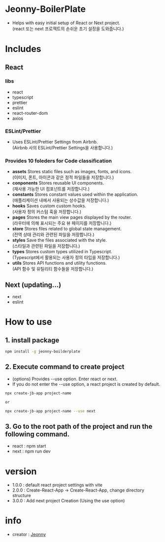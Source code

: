 # Jeonny-BoilerPlate
- Helps with easy initial setup of React or Next project.<br/>(react 또는 next 프로젝트의 손쉬운 초기 설정을 도와줍니다.)

# Includes
## React
### libs
- react
- typescript
- prettier
- eslint
- react-router-dom
- axios

### ESLint/Prettier
- Uses ESLint/Prettier Settings from Airbnb. <br/>(Airbnb 사의 ESLint/Prettier Settings을 사용합니다.)

### Provides 10 foleders for Code classification
- **assets** Stores static files such as images, fonts, and icons. <br/>(이미지, 폰트, 아이콘과 같은 정적 파일들을 저장합니다.)
- **conponents** Stores reusable UI components. <br/>(재사용 가능한 UI 컴포넌트를 저장합니다.)
- **constants** Stores constant values ​​used within the application. <br/>(애플리케이션 내에서 사용되는 상수값을 저장합니다.)
- **hooks** Saves custom custom hooks. <br/>(사용자 정의 커스텀 훅을 저장합니다.)
- **pages** Stores the main view pages displayed by the router. <br/>(라우터에 의해 표시되는 주요 뷰 페이지를 저장합니다.)
- **store** Stores files related to global state management. <br/>(전역 상태 관리와 관련된 파일을 저장합니다.)
- **styles** Save the files associated with the style. <br/>(스타일과 관련된 파일을 저장합니다.)
- **types** Stores custom types utilized in Typescript. <br/>(Typescript에서 활용되는 사용자 정의 타입을 저장합니다.)
- **utils** Stores API functions and utility functions. <br/>(API 함수 및 유틸리티 함수들을 저장합니다.)


## Next (updating...)
- next
- eslint


# How to use
## 1. install package
```bash
npm install -g jeonny-boilderplate
```

## 2. Execute command to create project
- (options) Provides --use option. Enter react or next.
- If you do not enter the --use option, a react project is created by default.

```bash
npx create-jb-app project-name

or 

npx create-jb-app project-name --use next
```

## 3. Go to the root path of the project and run the following command.
- react : npm start
- next : npm run dev

# version
- 1.0.0 : default react project settings with vite
- 2.0.0 : Create-React-App -> Create-React-App, change directory structure
- 3.0.0 : Add next project Creation (Using the use option)

# info
- creator : [Jeonny](https://github.com/wjs5025/)